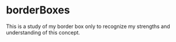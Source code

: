 # borderBoxes
This is a study of my border box only to recognize my strengths and understanding of this concept.
